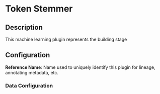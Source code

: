 
# Token Stemmer

## Description

This machine learning plugin represents the building stage

## Configuration
**Reference Name**: Name used to uniquely identify this plugin for lineage, annotating metadata, etc.

### Data Configuration
